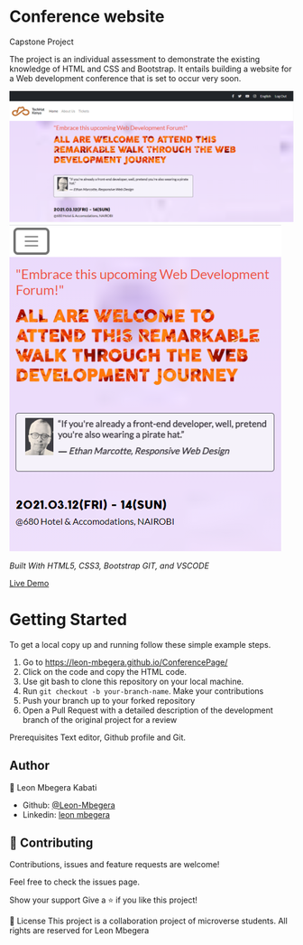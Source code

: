 # Conference website

Capstone Project

The project is an individual assessment to demonstrate the existing knowledge of HTML and CSS and Bootstrap. It entails building a website for a Web development conference that is set to occur very soon.


<img src="./Assets/desktop-view.png" alt="Screenshot of desktop view">
<img src="./Assets/mobile-view.png" alt="Screenshot of mobile view">



<i>Built With HTML5, CSS3, Bootstrap GIT, and VSCODE</i>

[Live Demo](https://leon-mbegera.github.io/ConferencePage/)

<h1>Getting Started</h1>

To get a local copy up and running follow these simple example steps.

1. Go to https://leon-mbegera.github.io/ConferencePage/
2. Click on the code and copy the HTML code.
3. Use git bash to clone this repository on your local machine.
4. Run `git checkout -b your-branch-name`. Make your contributions
5. Push your branch up to your forked repository
6. Open a Pull Request with a detailed description of the development branch of the original project for a review

Prerequisites Text editor, Github profile and Git.

<h2>Author</h2>


👤 Leon Mbegera Kabati

- Github: [@Leon-Mbegera](https://github.com/Leon-Mbegera)
- Linkedin: [leon mbegera](https://www.linkedin.com/in/leon-mbegera-053991174/)
<h2>
🤝 Contributing 
</h2>
Contributions, issues and feature requests are welcome!

Feel free to check the issues page.

Show your support Give a ⭐️ if you like this project!

📝 License This project is a collaboration project of microverse students. All rights are reserved for Leon Mbegera
